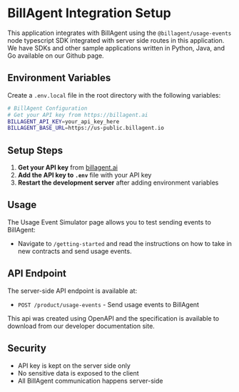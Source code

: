 # BillAgent Integration Setup

This application integrates with BillAgent using the `@billagent/usage-events` node typescript SDK integrated with server side routes in this application. We have SDKs and other sample applications written in Python, Java, and Go available on our Github page. 

## Environment Variables

Create a `.env.local` file in the root directory with the following variables:

```bash
# BillAgent Configuration
# Get your API key from https://billagent.ai
BILLAGENT_API_KEY=your_api_key_here
BILLAGENT_BASE_URL=https://us-public.billagent.io
```

## Setup Steps

1. **Get your API key** from [billagent.ai](https://billagent.ai)
2. **Add the API key to `.env`** file with your API key
3. **Restart the development server** after adding environment variables

## Usage

The Usage Event Simulator page allows you to test sending events to BillAgent:

- Navigate to `/getting-started` and read the instructions on how to take in new contracts and send usage events.

## API Endpoint

The server-side API endpoint is available at:
- `POST /product/usage-events` - Send usage events to BillAgent

This api was created using OpenAPI and the specification is available to download from our developer documentation site.

## Security

- API key is kept on the server side only
- No sensitive data is exposed to the client
- All BillAgent communication happens server-side
